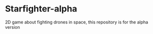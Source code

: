 # Starfighter-alpha
2D game about fighting drones in space, this repository is for the alpha version
